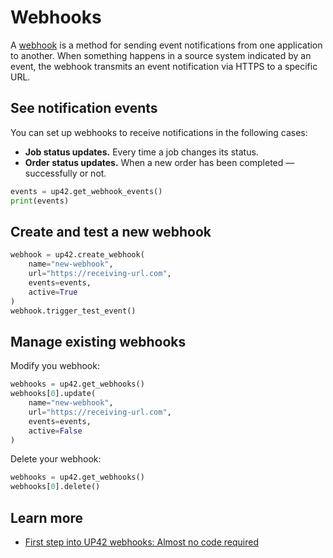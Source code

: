 # Webhooks

A [webhook](https://docs.up42.com/getting-started/webhooks) is a method for sending event notifications from one application to another. When something happens in a source system indicated by an event, the webhook transmits an event notification via HTTPS to a specific URL.

## See notification events

You can set up webhooks to receive notifications in the following cases:

- **Job status updates.** Every time a job changes its status.
- **Order status updates.** When a new order has been completed — successfully or not.

```python
events = up42.get_webhook_events()
print(events)
```

## Create and test a new webhook

```python
webhook = up42.create_webhook(
    name="new-webhook",
    url="https://receiving-url.com",
    events=events,
    active=True
)
webhook.trigger_test_event()
```

## Manage existing webhooks

Modify you webhook:
```python
webhooks = up42.get_webhooks()
webhooks[0].update(
    name="new-webhook",
    url="https://receiving-url.com",
    events=events,
    active=False
)
```

Delete your webhook:
```python
webhooks = up42.get_webhooks()
webhooks[0].delete()
```

## Learn more

- [First step into UP42 webhooks: Almost no code required](https://up42.com/blog/first-step-into-webhooks-no-code-required)